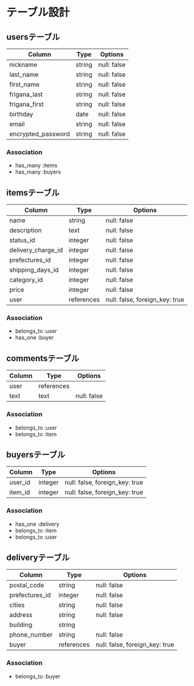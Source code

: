 # テーブル設計

## usersテーブル
| Column                  | Type   | Options     |
| ----------------------- | ------ | ----------- |
| nickname                | string | null: false |
| last_name               | string | null: false |
| first_name              | string | null: false |
| frigana_last            | string | null: false |
| frigana_first           | string | null: false |
| birthday                | date   | null: false |
| email                   | string | null: false |
| encrypted_password      | string | null: false |

### Association

- has_many :items
- has_many :buyers

## itemsテーブル
| Column             | Type         | Options                        |
| ------------------ | ------------ | ------------------------------ |
| name               | string       | null: false                    |
| description        | text         | null: false                    |
| status_id          | integer      | null: false                    |
| delivery_charge_id | integer      | null: false                    |
| prefectures_id     | integer      | null: false                    |
| shipping_days_id   | integer      | null: false                    |
| category_id        | integer      | null: false                    |
| price              | integer      | null: false                    |
| user               | references   | null: false, foreign_key: true |
 
### Association
- belongs_to :user
- has_one :buyer

## commentsテーブル
| Column | Type       | Options     |
| ------ | ---------- | ----------- |
| user   | references |             |
| text   | text       | null: false |

### Association
- belongs_to :user
- belongs_to :item

## buyersテーブル
| Column  | Type    | Options                       |
| ------- | ------- | ----------------------------- |
| user_id | integer | null: false, foreign_key: true|
| item_id | integer | null: false, foreign_key: true|

### Association

- has_one :delivery
- belongs_to :item
- belongs_to :user

## deliveryテーブル
| Column         | Type         | Options                        |
| -------------- | ------------ | ------------------------------ |
| postal_code    | string       | null: false                    |
| prefectures_id | integer      | null: false                    |
| cities         | string       | null: false                    |
| address        | string       | null: false                    |
| building       | string       |                                |
| phone_number   | string       | null: false                    |
| buyer          | references   | null: false, foreign_key: true |

### Association

- belongs_to :buyer

